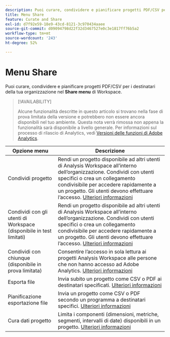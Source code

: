 ```yaml
---
description: Puoi curare, condividere e pianificare progetti PDF/CSV per i destinatari all’interno dell’organizzazione.
title: Menu Share
feature: Curate and Share
exl-id: d7f92e59-18e9-43cd-8121-3c970434aaee
source-git-commit: d09094798d22f32d3467527e0c3e1817ff76b5a2
workflow-type: tm+mt
source-wordcount: '243'
ht-degree: 52%

---
```


# Menu Share

Puoi curare, condividere e pianificare progetti PDF/CSV per i destinatari della tua organizzazione nel **Share menu** di Workspace.

>[!AVAILABILITY]
>
>Alcune funzionalità descritte in questo articolo si trovano nella fase di prova limitata della versione e potrebbero non essere ancora disponibili nel tuo ambiente. Questa nota verrà rimossa non appena la funzionalità sarà disponibile a livello generale. Per informazioni sul processo di rilascio di Analytics, vedi [Versioni delle funzioni di Adobe Analytics](/help/release-notes/releases.md).

| Opzione menu | Descrizione |
|---|---|
| Condividi progetto<!--remove this when Share with anyone goes to GA--> | Rendi un progetto disponibile ad altri utenti di Analysis Workspace all’interno dell’organizzazione. Condividi con utenti specifici o crea un collegamento condivisibile per accedere rapidamente a un progetto. Gli utenti devono effettuare l’accesso. [Ulteriori informazioni](/help/analysis-workspace/curate-share/share-projects.md) |
| Condividi con gli utenti di Workspace (disponibile in test limitati) | Rendi un progetto disponibile ad altri utenti di Analysis Workspace all’interno dell’organizzazione. Condividi con utenti specifici o crea un collegamento condivisibile per accedere rapidamente a un progetto. Gli utenti devono effettuare l’accesso. [Ulteriori informazioni](/help/analysis-workspace/curate-share/share-projects.md) |
| Condividi con chiunque (disponibile in prova limitata) | Consentire l’accesso in sola lettura ai progetti Analysis Workspace alle persone che non hanno accesso ad Adobe Analytics. [Ulteriori informazioni](/help/analysis-workspace/curate-share/share-projects.md) |
| Esporta file | Invia subito un progetto come CSV o PDF ai destinatari specificati. [Ulteriori informazioni](/help/analysis-workspace/curate-share/t-schedule-report.md) |
| Pianificazione esportazione file | Invia un progetto come CSV o PDF secondo un programma a destinatari specifici. [Ulteriori informazioni](/help/analysis-workspace/curate-share/t-schedule-report.md) |
| Cura dati progetto | Limita i componenti (dimensioni, metriche, segmenti, intervalli di date) disponibili in un progetto. [Ulteriori informazioni](/help/analysis-workspace/curate-share/curate.md) |
